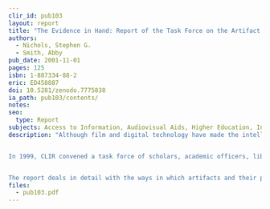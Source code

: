 ```yaml
---
clir_id: pub103
layout: report
title: "The Evidence in Hand: Report of the Task Force on the Artifact in Library Collections"
authors: 
  - Nichols, Stephen G.
  - Smith, Abby
pub_date: 2001-11-01
pages: 125
isbn: 1-887334-88-2
eric: ED458887
doi: 10.5281/zenodo.7775838
ia_path: pub103/contents/
notes:
seo:
  type: Report
subjects: Access to Information, Audiovisual Aids, Higher Education, Information Technology, Library Materials, Library Services, Preservation, Printed Materials, Research Libraries
description: "Although film and digital technology have made the intellectual content of artifacts far more accessible to researchers, scholars have an abiding interest in consulting the original. Maintaining original artifacts while also providing increased access to surrogates poses new challenges to university and library administrators, who must make difficult choices about how to invest in information resources.


In 1999, CLIR convened a task force of scholars, academic officers, librarians, and archivists to investigate the role of artifacts-original, unreformatted materials-in library and archival collections, and the value of those materials for scholarship and teaching. The inquiry was sparked by a recognition of the growing tension between how much information is produced and how much can be acquired, preserved, and made accessible in meaningful ways. The task force members were asked to articulate a framework for making or evaluating institutional policies for the retention of published materials and archival or unpublished materials in their original form.


The report deals in detail with the ways in which artifacts and their physical frailties affect their research value-originality, faithfulness, fixity, and stability-over time and with how libraries can minimize the risk of unacceptable loss of that value. It investigates the specific issues around selected media, such as paper-based printed matter, moving image and recorded sound materials, and objects that exist in digital form, and points to two key strategies-preventive maintenance and use of surrogates-currently in use in libraries that can be scaled up to deal with a problem of this magnitude. Specific recommendations are provided for different media."
files:
  - pub103.pdf
---
```

